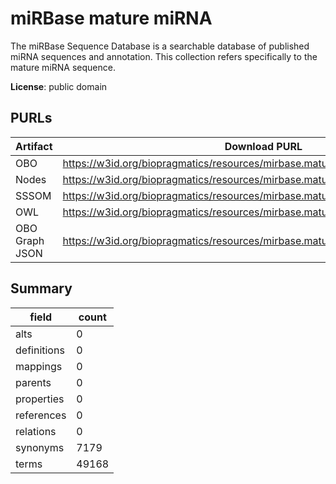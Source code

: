 # miRBase mature miRNA

The miRBase Sequence Database is a searchable database of published miRNA sequences and annotation. This collection refers specifically to the mature miRNA sequence.

**License**: public domain

## PURLs

| Artifact       | Download PURL                                                                    | Versioned Download PURL                                                               |
|----------------|----------------------------------------------------------------------------------|---------------------------------------------------------------------------------------|
| OBO            | https://w3id.org/biopragmatics/resources/mirbase.mature/mirbase.mature.obo       | https://w3id.org/biopragmatics/resources/mirbase.mature/22.1/mirbase.mature.obo       |
| Nodes          | https://w3id.org/biopragmatics/resources/mirbase.mature/mirbase.mature.tsv       | https://w3id.org/biopragmatics/resources/mirbase.mature/22.1/mirbase.mature.tsv       |
| SSSOM          | https://w3id.org/biopragmatics/resources/mirbase.mature/mirbase.mature.sssom.tsv | https://w3id.org/biopragmatics/resources/mirbase.mature/22.1/mirbase.mature.sssom.tsv |
| OWL            | https://w3id.org/biopragmatics/resources/mirbase.mature/mirbase.mature.owl       | https://w3id.org/biopragmatics/resources/mirbase.mature/22.1/mirbase.mature.owl       |
| OBO Graph JSON | https://w3id.org/biopragmatics/resources/mirbase.mature/mirbase.mature.json      | https://w3id.org/biopragmatics/resources/mirbase.mature/22.1/mirbase.mature.json      |

## Summary

| field       |   count |
|-------------|---------|
| alts        |       0 |
| definitions |       0 |
| mappings    |       0 |
| parents     |       0 |
| properties  |       0 |
| references  |       0 |
| relations   |       0 |
| synonyms    |    7179 |
| terms       |   49168 |
